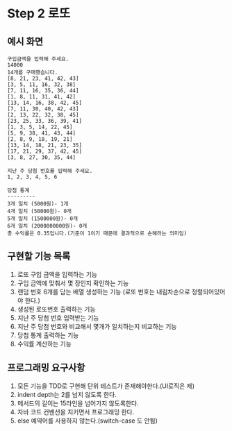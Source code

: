 # Step 2 로또

## 예시 화면

```
구입금액을 입력해 주세요.
14000
14개를 구매했습니다.
[8, 21, 23, 41, 42, 43]
[3, 5, 11, 16, 32, 38]
[7, 11, 16, 35, 36, 44]
[1, 8, 11, 31, 41, 42]
[13, 14, 16, 38, 42, 45]
[7, 11, 30, 40, 42, 43]
[2, 13, 22, 32, 38, 45]
[23, 25, 33, 36, 39, 41]
[1, 3, 5, 14, 22, 45]
[5, 9, 38, 41, 43, 44]
[2, 8, 9, 18, 19, 21]
[13, 14, 18, 21, 23, 35]
[17, 21, 29, 37, 42, 45]
[3, 8, 27, 30, 35, 44]

지난 주 당첨 번호를 입력해 주세요.
1, 2, 3, 4, 5, 6

당첨 통계
---------
3개 일치 (5000원)- 1개
4개 일치 (50000원)- 0개
5개 일치 (1500000원)- 0개
6개 일치 (2000000000원)- 0개
총 수익률은 0.35입니다.(기준이 1이기 때문에 결과적으로 손해라는 의미임)
```

## 구현할 기능 목록

1. 로또 구입 금액을 입력하는 기능
2. 구입 금액에 맞춰서 몇 장인지 확인하는 기능
3. 랜덤 번호 6개를 담는 배열 생성하는 기능 (로또 번호는 내림차순으로 정렬되어있어야 한다.)
4. 생성된 로또번호 출력하는 기능
5. 지난 주 당첨 번호 입력받는 기능
6. 지난 주 당첨 번호와 비교해서 몇개가 일치하는지 비교하는 기능
7. 당첨 통계 출력하는 기능
8. 수익률 계산하는 기능

## 프로그래밍 요구사항

1. 모든 기능을 TDD로 구현해 단위 테스트가 존재해야한다.(UI로직은 제)
2. indent depth는 2를 넘지 않도록 한다.
3. 메서드의 길이는 15라인을 넘어가지 않도록한다.
4. 자바 코드 컨벤션을 지키면서 프로그래밍 한다.
5. else 예약어를 사용하지 않는다.(switch-case 도 안됨)

